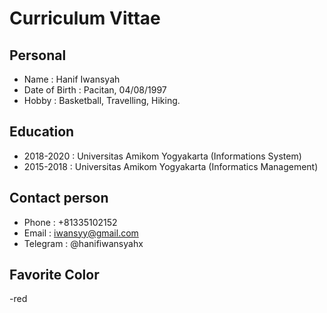 #  Curriculum Vittae

## Personal
- Name              : Hanif Iwansyah
- Date of Birth     : Pacitan, 04/08/1997
- Hobby             : Basketball, Travelling, Hiking.

## Education
- 2018-2020         : Universitas Amikom Yogyakarta (Informations System)
- 2015-2018         : Universitas Amikom Yogyakarta (Informatics Management)

## Contact person
- Phone             : +81335102152
- Email             : iwansyy@gmail.com
- Telegram          : @hanifiwansyahx

## Favorite Color
-red

